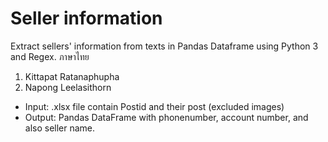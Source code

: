 # Seller information
Extract sellers' information from texts in Pandas Dataframe using Python 3 and Regex. ภาษาไทย

1. Kittapat Ratanaphupha
2. Napong Leelasithorn

- Input: .xlsx file contain Postid and their post (excluded images)
- Output: Pandas DataFrame with phonenumber, account number, and also seller name.
